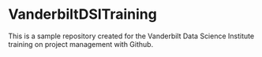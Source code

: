 # VanderbiltDSITraining
This is a sample repository created for the Vanderbilt Data Science Institute training on project management with Github.
